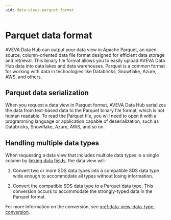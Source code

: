 ```yaml
---
uid: data-views-parquet-format
---
```


# Parquet data format

AVEVA Data Hub can output your data view in Apache Parquet, an open source, column-oriented data file format designed for efficient data storage and retrieval. This binary file format allows you to easily upload AVEVA Data Hub data into data lakes and data warehouses. Parquet is a common format for working with data in technologies like Databricks, Snowflake, Azure, AWS, and others.

## Parquet data serialization

When you request a data view in Parquet format, AVEVA Data Hub serializes the data from text-based data to the Parquet binary file format, which is not human readable. To read the Parquet file, you will need to open it with a programming language or application capable of deserialization, such as Databricks, Snowflake, Azure, AWS, and so on.

## Handling multiple data types

When requesting a data view that includes multiple data types in a single column by [linking data fields](xref:data-view-link-fields), the data view will:

1. Convert two or more SDS data types into a compatible SDS data type wide enough to accommodate all types without losing information.

1. Convert the compatible SDS data type to a Parquet data type. This conversion occurs to accommodate the strongly-typed data in the Parquet format.

For more information on the conversion, see <xref:data-view-data-type-conversion>.
